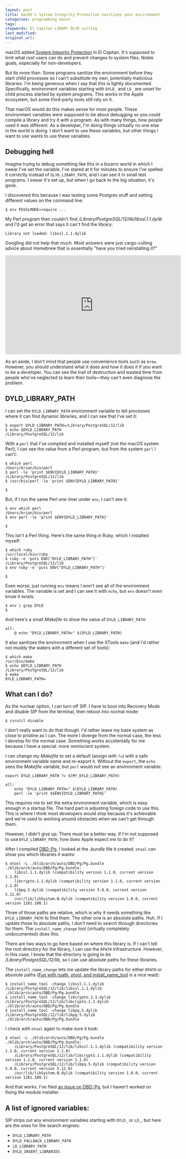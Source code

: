 ```yaml
---
layout: post
title: macOS's System Integrity Protection sanitizes your environment
categories: programming macos
tags:
stopwords: El Capitan LIRARY DLYD culting
last_modified:
original_url:
---
```


macOS added [System Integrity Protection](https://support.apple.com/en-us/HT204899) in El Capitan. It's supposed to limit what root users can do and prevent changes to system files. Noble goals, especially for non-developers.

But its more than. Some programs sanitize the environment before they start child processes so I can't substitute my own, potentially malicious libraries. I'm being generous when I say that this is lightly documented. Specifically, environment variables starting with `DYLD_` and `LD_` are unset for child process started by system programs. This works in the Apple ecosystem, but some third-party tools still rely on it.

That macOS would do this makes sense for most people. These environment variables were supposed to be about debugging so you could compile a library and try it with a program. As with many things, how people used it was different. As a developer, I'm doing things virtually no one else in the world is doing. I don't want to use these variables, but other things I want to use wants to use these variables.

## Debugging hell

Imagine trying to debug something like this in a bizarro world in which I swear I've set the variable, I've stared at it for minutes to ensure I've spelled it correctly instead of `DLYD_LIRARY_PATH`, and I can see it in small test programs. I swear it's set up, but when I go back to the big situation, it's gone.

I discovered this because I was testing some Postgres stuff and setting different values on the command line:

    $ env PGSSLMODE=require ...

My Perl program then couldn't find */Library/PostgreSQL/12/lib/libssl.1.1.dylib* and I'd get an error that says it can't find the library:

	Library not loaded: libssl.1.1.dylib

Googling did not help that much. Most answers were just cargo-culting advice about Homebrew that is essentially "have you tried reinstalling it?"

<div class="youtube">
<iframe width="560" height="315" src="https://www.youtube.com/embed/t2F1rFmyQmY" frameborder="0" allow="accelerometer; autoplay; encrypted-media; gyroscope; picture-in-picture" allowfullscreen></iframe>
</div>

As an aside, I don't mind that people use convenience tools such as `brew`. However, you should understand what it does and how it does it if you want to be a developer. You can see the trail of destruction and wasted time from people who've neglected to learn their tools—they can't even diagnose the problem.

## DYLD_LIBRARY_PATH

I can set the `DYLD_LIBRARY_PATH` environment variable to tell processes where it can find dynamic libraries, and I can see that I've set it:

	$ export DYLD_LIBRARY_PATH=/Library/PostgreSQL/12/lib
	$ echo $DYLD_LIBRARY_PATH
	/Library/PostgreSQL/12/lib

With a `perl` that I've compiled and installed myself (not the macOS system Perl), I can see the value from a Perl program, but from the system `perl` I can't:

	$ which perl
	/Users/brian/bin/perl
	$ perl -le 'print $ENV{DYLD_LIBRARY_PATH}'
	/Library/PostgreSQL/12/lib
	$ /usr/bin/perl -le 'print $ENV{DYLD_LIBRARY_PATH}'

	$

But, if I run the same Perl one-liner under `env`, I can't see it:

	$ env which perl
	/Users/brian/bin/perl
	$ env perl -le 'print $ENV{DYLD_LIBRARY_PATH}'

	$

This isn't a Perl thing. Here's the same thing in Ruby, which I installed myself:

	$ which ruby
	/usr/local/bin/ruby
	$ ruby -e 'puts ENV["DYLD_LIBRARY_PATH"]'
	/Library/PostgreSQL/12/lib
	$ env ruby -e 'puts ENV["DYLD_LIBRARY_PATH"]'

	$

Even worse, just running `env` means I won't see all of the environment variables. The variable is set and I can see it with `echo`, but `env` doesn't even know it exists:

	$ env | grep DYLD
	$

And here's a small *Makefile* to show the value of `DYLD_LIBRARY_PATH`:

	all:
		@ echo "DYLD_LIBRARY_PATH=" $(DYLD_LIBRARY_PATH)

It also sanitizes the environment when I use the XTools `make` (and I'd rather not muddy the waters with a different set of tools):

	$ which make
	/usr/bin/make
	$ echo $DYLD_LIBRARY_PATH
	/Library/PostgreSQL/12/lib
	$ make
	DYLD_LIBRARY_PATH=

## What can I do?

As the nuclear option, I can turn off SIP. I have to boot into Recovery Mode and disable SIP from the terminal, then reboot into normal mode:

	$ csrutil disable

I don't really want to do that though. I'd rather leave my base system as close to pristine as I can. The more I diverge from the normal case, the less I develop for the normal case. Something works accidentally for me because I have a special. more omniscient system.

I can change my _Makefile_ to set a default (assign with `?=`) with a safe environment variable name and re-export it. Without the `export`, the `echo` sees the *Makefile* variable, but `perl` would not see an environment variable:

	export DYLD_LIBRARY_PATH ?= $(MY_DYLD_LIBRARY_PATH)

	all:
		echo "DYLD_LIBRARY_PATH=" $(DYLD_LIBRARY_PATH)
		perl -le 'print $$ENV{DYLD_LIBRARY_PATH}'

This requires me to set the extra environment variable, which is easy enough in a startup file. The hard part is adjusting foreign code to use this. This is where I think most developers would stop because it's achievable and we're used to working around obstacles when we can't get through them.

However, I didn't give up. There must be a better way. If I'm not supposed to use `DYLD_LIBRARY_PATH`, how does Apple expect me to do it?

After I compiled [DBD::Pg](https://metacpan.org/pod/DBD::Pg), I looked at the *.bundle* file it created. `otool` can show you which libraries it wants:

	$ otool -L ./blib/arch/auto/DBD/Pg/Pg.bundle
	./blib/arch/auto/DBD/Pg/Pg.bundle:
		libssl.1.1.dylib (compatibility version 1.1.0, current version 1.1.0)
		libcrypto.1.1.dylib (compatibility version 1.1.0, current version 1.1.0)
		libpq.5.dylib (compatibility version 5.0.0, current version 5.12.0)
		/usr/lib/libSystem.B.dylib (compatibility version 1.0.0, current version 1281.100.1)

Three of those paths are relative, which is why it needs something like `DYLD_LIBRARY_PATH` to find them. The other one is an absolute paths. Huh. If I update those to absolute paths, I don't need to search through directories for them. The `install_name_change` tool (virtually completely undocumented) does this.

There are two ways to go here based on where this library is. If I can't tell the root directory for the library, I can use the `RPATH` infrastructure. However, in this case, I know that the directory is going to be */Library/PostgreSQL/12/lib*, so I can use absolute paths for these libraries.

The `install_name_change` lets me update the library paths for either `RPATH` or absolute paths ([Fun with rpath, otool, and install_name_tool](https://medium.com/@donblas/fun-with-rpath-otool-and-install-name-tool-e3e41ae86172) is a nice read):

	$ install_name_tool -change libssl.1.1.dylib /Library/PostgreSQL/12/lib/libssl.1.1.dylib ./blib/arch/auto/DBD/Pg/Pg.bundle
	$ install_name_tool -change libcrypto.1.1.dylib /Library/PostgreSQL/12/lib/libcrypto.1.1.dylib ./blib/arch/auto/DBD/Pg/Pg.bundle
	$ install_name_tool -change libpq.5.dylib /Library/PostgreSQL/12/lib/libpq.5.dylib ./blib/arch/auto/DBD/Pg/Pg.bundle

I check with `otool` again to make sure it took:

	$ otool -L ./blib/arch/auto/DBD/Pg/Pg.bundle
	./blib/arch/auto/DBD/Pg/Pg.bundle:
		/Library/PostgreSQL/12/lib/libssl.1.1.dylib (compatibility version 1.1.0, current version 1.1.0)
		/Library/PostgreSQL/12/lib/libcrypto.1.1.dylib (compatibility version 1.1.0, current version 1.1.0)
		/Library/PostgreSQL/12/lib/libpq.5.dylib (compatibility version 5.0.0, current version 5.12.0)
		/usr/lib/libSystem.B.dylib (compatibility version 1.0.0, current version 1281.100.1)

And that works. I've filed [an issue on DBD::Pg](https://github.com/bucardo/dbdpg/issues/69), but I haven't worked on fixing the module installer.

## A list of ignored variables:

SIP strips out any environment variables starting with `DYLD_` or `LD_`, but here are the ones for the search engines:

* `DYLD_LIBRARY_PATH`
* `DYLD_FALLBACK_LIBRARY_PATH`
* `LD_LIBRARY_PATH`
* `DYLD_INSERT_LIBRARIES`
